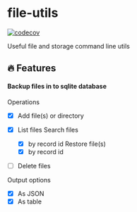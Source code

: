 # file-utils

[![codecov](https://codecov.io/gh/asenov/file-utils/branch/main/graph/badge.svg?token=1282DYVVXA)](https://codecov.io/gh/asenov/file-utils)

Useful file and storage command line utils

## 🔥 Features

#### Backup files in to sqlite database


Operations
- [x] Add file(s) or directory
- [x] List files
Search files
    - [x] by record id
Restore file(s)
    - [x] by record id
- [ ] Delete files


Output options
- [x] As JSON
- [x] As table